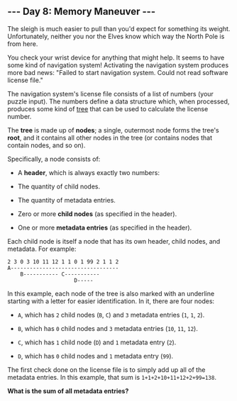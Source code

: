 ## --- Day 8: Memory Maneuver ---
The sleigh is much easier to pull than you'd expect for something its weight. Unfortunately, neither you nor the Elves know which way<!--- It's North. Obviously. --> the North Pole is from here.
 
You check your wrist device for anything that might help. It seems to have some kind of navigation system! Activating the navigation system produces more bad news: "Failed to start navigation system. Could not read software license file."
 
The navigation system's license file consists of a list of numbers (your puzzle input). The numbers define a data structure which, when processed, produces some kind of [tree](https://en.wikipedia.org/wiki/Tree_(data_structure)) that can be used to calculate the license number.
 
The **tree** is made up of **nodes**; a single, outermost node forms the tree's **root**, and it contains all other nodes in the tree (or contains nodes that contain nodes, and so on).
 
Specifically, a node consists of:
 
 
- A **header**, which is always exactly two numbers:  
- The quantity of child nodes.
 
- The quantity of metadata entries.
  
- Zero or more **child nodes** (as specified in the header).
 
- One or more **metadata entries** (as specified in the header).
 
 
Each child node is itself a node that has its own header, child nodes, and metadata. For example:
 

```
2 3 0 3 10 11 12 1 1 0 1 99 2 1 1 2
A----------------------------------
    B----------- C-----------
                     D-----
```

 
In this example, each node of the tree is also marked with an underline starting with a letter for easier identification. In it, there are four nodes:
 
 
- `A`, which has `2` child nodes (`B`, `C`) and `3` metadata entries (`1`, `1`, `2`).
 
- `B`, which has `0` child nodes and `3` metadata entries (`10`, `11`, `12`).
 
- `C`, which has `1` child node (`D`) and `1` metadata entry (`2`).
 
- `D`, which has `0` child nodes and `1` metadata entry (`99`).
 
 
The first check done on the license file is to simply add up all of the metadata entries. In this example, that sum is `1+1+2+10+11+12+2+99=138`.
 
**What is the sum of all metadata entries?**
 